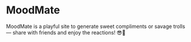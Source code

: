 # MoodMate
MoodMate is a playful site to generate sweet compliments or savage trolls — share with friends and enjoy the reactions! 😎🎉
